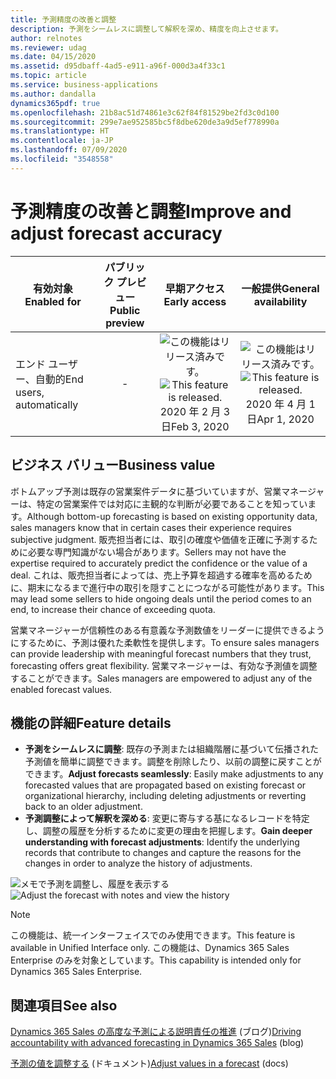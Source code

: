 ```yaml
---
title: 予測精度の改善と調整
description: 予測をシームレスに調整して解釈を深め、精度を向上させます。
author: relnotes
ms.reviewer: udag
ms.date: 04/15/2020
ms.assetid: d95dbaff-4ad5-e911-a96f-000d3a4f33c1
ms.topic: article
ms.service: business-applications
ms.author: dandalla
dynamics365pdf: true
ms.openlocfilehash: 21b8ac51d74861e3c62f84f81529be2fd3c0d100
ms.sourcegitcommit: 299e7ae952585bc5f8dbe620de3a9d5ef778990a
ms.translationtype: HT
ms.contentlocale: ja-JP
ms.lasthandoff: 07/09/2020
ms.locfileid: "3548558"
---
```

# <a name="improve-and-adjust-forecast-accuracy"></a><span data-ttu-id="7f0eb-103">予測精度の改善と調整</span><span class="sxs-lookup"><span data-stu-id="7f0eb-103">Improve and adjust forecast accuracy</span></span>


| <span data-ttu-id="7f0eb-104">有効対象</span><span class="sxs-lookup"><span data-stu-id="7f0eb-104">Enabled for</span></span>    |  <span data-ttu-id="7f0eb-105">パブリック プレビュー</span><span class="sxs-lookup"><span data-stu-id="7f0eb-105">Public preview</span></span> | <span data-ttu-id="7f0eb-106">早期アクセス</span><span class="sxs-lookup"><span data-stu-id="7f0eb-106">Early access</span></span> | <span data-ttu-id="7f0eb-107">一般提供</span><span class="sxs-lookup"><span data-stu-id="7f0eb-107">General availability</span></span> | 
| ---------- | :----------: |:----------: |:----------: |
|<span data-ttu-id="7f0eb-108">エンド ユーザー、自動的</span><span class="sxs-lookup"><span data-stu-id="7f0eb-108">End users, automatically</span></span>|-|<span data-ttu-id="7f0eb-109">![この機能はリリース済みです。](/dynamics365-release-plan/media/green-checkmark.png "この機能はリリース済みです。")</span><span class="sxs-lookup"><span data-stu-id="7f0eb-109">![This feature is released.](/dynamics365-release-plan/media/green-checkmark.png "This feature is released.")</span></span> <span data-ttu-id="7f0eb-110">2020 年 2 月 3 日</span><span class="sxs-lookup"><span data-stu-id="7f0eb-110">Feb 3, 2020</span></span>| <span data-ttu-id="7f0eb-111">![この機能はリリース済みです。](/dynamics365-release-plan/media/green-checkmark.png "この機能はリリース済みです。")</span><span class="sxs-lookup"><span data-stu-id="7f0eb-111">![This feature is released.](/dynamics365-release-plan/media/green-checkmark.png "This feature is released.")</span></span> <span data-ttu-id="7f0eb-112">2020 年 4 月 1 日</span><span class="sxs-lookup"><span data-stu-id="7f0eb-112">Apr 1, 2020</span></span>|


## <a name="business-value"></a><span data-ttu-id="7f0eb-113">ビジネス バリュー</span><span class="sxs-lookup"><span data-stu-id="7f0eb-113">Business value</span></span>
<!-- bv start -->
<span data-ttu-id="7f0eb-114">ボトムアップ予測は既存の営業案件データに基づいていますが、営業マネージャーは、特定の営業案件では対応に主観的な判断が必要であることを知っています。</span><span class="sxs-lookup"><span data-stu-id="7f0eb-114">Although bottom-up forecasting is based on existing opportunity data, sales managers know that in certain cases their experience requires subjective judgment.</span></span> <span data-ttu-id="7f0eb-115">販売担当者には、取引の確度や価値を正確に予測するために必要な専門知識がない場合があります。</span><span class="sxs-lookup"><span data-stu-id="7f0eb-115">Sellers may not have the expertise required to accurately predict the confidence or the value of a deal.</span></span> <span data-ttu-id="7f0eb-116">これは、販売担当者によっては、売上予算を超過する確率を高めるために、期末になるまで進行中の取引を隠すことにつながる可能性があります。</span><span class="sxs-lookup"><span data-stu-id="7f0eb-116">This may lead some sellers to hide ongoing deals until the period comes to an end, to increase their chance of exceeding quota.</span></span>  

<span data-ttu-id="7f0eb-117">営業マネージャーが信頼性のある有意義な予測数値をリーダーに提供できるようにするために、予測は優れた柔軟性を提供します。</span><span class="sxs-lookup"><span data-stu-id="7f0eb-117">To ensure sales managers can provide leadership with meaningful forecast numbers that they trust, forecasting offers great flexibility.</span></span> <span data-ttu-id="7f0eb-118">営業マネージャーは、有効な予測値を調整することができます。</span><span class="sxs-lookup"><span data-stu-id="7f0eb-118">Sales managers are empowered to adjust any of the enabled forecast values.</span></span>
<!-- bv end -->



## <a name="feature-details"></a><span data-ttu-id="7f0eb-119">機能の詳細</span><span class="sxs-lookup"><span data-stu-id="7f0eb-119">Feature details</span></span>
<!--feature detail start -->
- <span data-ttu-id="7f0eb-120">**予測をシームレスに調整**: 既存の予測または組織階層に基づいて伝播された予測値を簡単に調整できます。調整を削除したり、以前の調整に戻すことができます。</span><span class="sxs-lookup"><span data-stu-id="7f0eb-120">**Adjust forecasts seamlessly**: Easily make adjustments to any forecasted values that are propagated based on existing forecast or organizational hierarchy, including deleting adjustments or reverting back to an older adjustment.</span></span>
- <span data-ttu-id="7f0eb-121">**予測調整によって解釈を深める**: 変更に寄与する基になるレコードを特定し、調整の履歴を分析するために変更の理由を把握します。</span><span class="sxs-lookup"><span data-stu-id="7f0eb-121">**Gain deeper understanding with forecast adjustments**: Identify the underlying records that contribute to changes and capture the reasons for the changes in order to analyze the history of adjustments.</span></span>
<!--feature detail end -->

<span data-ttu-id="7f0eb-122">![メモで予測を調整し、履歴を表示する](media/forecasting_adjustment.png "メモで予測を調整し、履歴を表示する")</span><span class="sxs-lookup"><span data-stu-id="7f0eb-122">![Adjust the forecast with notes and view the history](media/forecasting_adjustment.png "Adjust the forecast with notes and view the history")</span></span>
<!-- Picture 1 -->

> [!NOTE]
> <span data-ttu-id="7f0eb-123">この機能は、統一インターフェイスでのみ使用できます。</span><span class="sxs-lookup"><span data-stu-id="7f0eb-123">This feature is available in Unified Interface only.</span></span> <span data-ttu-id="7f0eb-124">この機能は、Dynamics 365 Sales Enterprise のみを対象としています。</span><span class="sxs-lookup"><span data-stu-id="7f0eb-124">This capability is intended only for Dynamics 365 Sales Enterprise.</span></span>







## <a name="see-also"></a><span data-ttu-id="7f0eb-125">関連項目</span><span class="sxs-lookup"><span data-stu-id="7f0eb-125">See also</span></span>

<!--blog start-->
<span data-ttu-id="7f0eb-126">[Dynamics 365 Sales の高度な予測による説明責任の推進](https://aka.ms/forecasting.blog) (ブログ)</span><span class="sxs-lookup"><span data-stu-id="7f0eb-126">[Driving accountability with advanced forecasting in Dynamics 365 Sales](https://aka.ms/forecasting.blog) (blog)</span></span>
<!--blog end-->

<!--docs start-->
<span data-ttu-id="7f0eb-127">[予測の値を調整する](https://docs.microsoft.com/dynamics365/sales-enterprise/adjust-values-in-forecast) (ドキュメント)</span><span class="sxs-lookup"><span data-stu-id="7f0eb-127">[Adjust values in a forecast](https://docs.microsoft.com/dynamics365/sales-enterprise/adjust-values-in-forecast) (docs)</span></span>
<!--docs end-->
